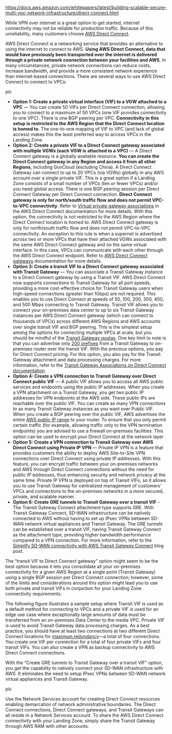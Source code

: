 https://docs.aws.amazon.com/whitepapers/latest/building-scalable-secure-multi-vpc-network-infrastructure/direct-connect.html

While VPN over internet is a great option to get started, internet connectivity may not be reliable for production traffic. Because of this unreliability, many customers choose [AWS Direct Connect](http://aws.amazon.com/directconnect/). 

AWS Direct Connect is a networking service that provides an alternative to using the internet to connect to AWS. **Using AWS Direct Connect, data that would have previously been transported over the internet is delivered through a private network connection between your facilities and AWS**. In many circumstances, private network connections can reduce costs, increase bandwidth, and provide a more consistent network experience than internet-based connections. There are several ways to use AWS Direct Connect to connect to VPCs:

pic

- **Option 1: Create a private virtual interface (VIF) to a VGW attached to a VPC** — You can create 50 VIFs per Direct Connect connection, allowing you to connect to a maximum of 50 VPCs (one VIF provides connectivity to one VPC). There is one BGP peering per VPC. **Connectivity in this setup is restricted to the AWS Region that the Direct Connect location is homed to**. The one-to-one mapping of VIF to VPC (and lack of global access) makes this the least preferred way to access VPCs in the Landing Zone.
- **Option 2: Create a private VIF to a Direct Connect gateway associated with multiple VGWs (each VGW is attached to a VPC)** — A Direct Connect gateway is a globally available resource. **You can create the Direct Connect gateway in any Region and access it from all other Regions**, including GovCloud (excluding China). A Direct Connect Gateway can connect to up to 20 VPCs (via VGWs) globally in any AWS account over a single private VIF. This is a great option if a Landing Zone consists of a small number of VPCs (ten or fewer VPCs) and/or you need global access. There is one BGP peering session per Direct Connect Gateway per Direct Connect connection. **Direct Connect gateway is only for north/south traffic ﬂow and does not permit VPC-to-VPC connectivity**. Refer to [Virtual private gateway associations](https://docs.aws.amazon.com/directconnect/latest/UserGuide/virtualgateways.html) in the AWS Direct Connect documentation for more details. With this option, the connectivity is not restricted to the AWS Region where the Direct Connect location is homed to. AWS Direct Connect gateway is only for north/south traﬃc ﬂow and does not permit VPC-to-VPC connectivity. An exception to this rule is when a supernet is advertised across two or more VPCs that have their attached VGWs associated with the same AWS Direct Connect gateway and on the same virtual interface. In this case, VPCs can communicate with each other through the AWS Direct Connect endpoint. Refer to [AWS Direct Connect gateways](https://docs.aws.amazon.com/directconnect/latest/UserGuide/direct-connect-gateways-intro.html) documentation for more details.
- **Option 3: Create a transit VIF to a Direct Connect gateway associated with Transit Gateway** — You can associate a Transit Gateway instance to a Direct Connect gateway by using a Transit VIF. AWS Direct Connect now supports connections to Transit Gateway for all port speeds, providing a more cost-effective choice for Transit Gateway users when high-speed connections (greater than 1Gbps) are not required. This enables you to use Direct Connect at speeds of 50, 100, 200, 300, 400, and 500 Mbps connecting to Transit Gateway. Transit VIF allows you to connect your on-premises data center to up to six Transit Gateway instances per AWS Direct Connect gateway (which can connect to thousands of VPCs) across diﬀerent AWS Regions and AWS accounts over single transit VIF and BGP peering. This is the simplest setup among the options for connecting multiple VPCs at scale, but you should be mindful of the [Transit Gateway quotas](https://docs.aws.amazon.com/vpc/latest/tgw/transit-gateway-limits.html). One key limit to note is that you can advertise only [200 prefixes](https://docs.aws.amazon.com/directconnect/latest/UserGuide/limits.html) from a Transit Gateway to on-premises router over the transit VIF. With the previous options, you pay for Direct Connect pricing. For this option, you also pay for the Transit Gateway attachment and data processing charges. For more information, refer to the [Transit Gateway Associations on Direct Connect documentation](https://docs.aws.amazon.com/directconnect/latest/UserGuide/direct-connect-transit-gateways.html).
- **Option 4: Create a VPN connection to Transit Gateway over Direct Connect public VIF** — A public VIF allows you to access all AWS public services and endpoints using the public IP addresses. When you create a VPN attachment on a Transit Gateway, you get two public IP addresses for VPN endpoints at the AWS side. These public IPs are reachable over the public VIF. You can create as many VPN connections to as many Transit Gateway instances as you want over Public VIF. When you create a BGP peering over the public VIF, AWS advertises the entire [AWS public IP range](https://docs.aws.amazon.com/general/latest/gr/aws-ip-ranges.html) to your router. To ensure that you only permit certain traffic (for example, allowing traffic only to the VPN termination endpoints) you are advised to use a ﬁrewall on-premises facilities. This option can be used to encrypt your Direct Connect at the network layer
- **Option 5: Create a VPN connection to Transit Gateway over AWS Direct Connect using Private IP VPN** — Private IP VPN is a feature that provides customers the ability to deploy AWS Site-to-Site VPN connections over Direct Connect using private IP addresses. With this feature, you can encrypt traffic between your on-premises networks and AWS through Direct Connect connections without the need for public IP addresses, thus enhancing security and network privacy at the same time. Private IP VPN is deployed on top of Transit VIFs, so it allows you to use Transit Gateway for centralized management of customers’ VPCs and connections to the on-premises networks in a more secured, private, and scalable manner.
- **Option 6: Create GRE tunnels to Transit Gateway over a transit VIF** – The Transit Gateway Connect attachment type supports GRE. With Transit Gateway Connect, SD-WAN infrastructure can be natively connected to AWS without having to set up IPsec VPNs between SD-WAN network virtual appliances and Transit Gateway. The GRE tunnels can be established over a transit VIF, having Transit Gateway Connect as the attachment type, providing higher bandwidth performance compared to a VPN connection. For more information, refer to the [Simplify SD-WAN connectivity with AWS Transit Gateway Connect](https://aws.amazon.com/blogs/networking-and-content-delivery/simplify-sd-wan-connectivity-with-aws-transit-gateway-connect/) blog post.

The “transit VIF to Direct Connect gateway” option might seem to be the best option because it lets you consolidate all your on-premises connectivity for a given AWS Region at a single point (Transit Gateway) using a single BGP session per Direct Connect connection; however, some of the limits and considerations around this option might lead you to use both private and transit VIFs in conjuction for your Landing Zone connectivity requirements.

The following figure illustrates a sample setup where Transit VIF is used as a default method for connecting to VPCs and a private VIF is used for an edge use case where exceptionally large amounts of data must be transferred from an on-premises Data Center to the media VPC. Private VIF is used to avoid Transit Gateway data processing charges. As a best practice, you should have at least two connections at two different Direct Connect locations for [maximum redundancy](https://aws.amazon.com/directconnect/resiliency-recommendation/)—a total of four connections. You create one VIF per connection for a total of four private VIFs and four transit VIFs. You can also create a VPN as backup connectivity to AWS Direct Connect connections.

With the “Create GRE tunnels to Transit Gateway over a transit VIF” option, you get the capability to natively connect your SD-WAN infrastructure with AWS. It eliminates the need to setup IPsec VPNs between SD-WAN network virtual appliances and Transit Gateway.

pic

Use the Network Services account for creating Direct Connect resources enabling demarcation of network administrative boundaries. The Direct Connect connections, Direct Connect gateways, and Transit Gateways can all reside in a Network Services account. To share the AWS Direct Connect connectivity with your Landing Zone, simply share the Transit Gateway through AWS RAM with other accounts.

